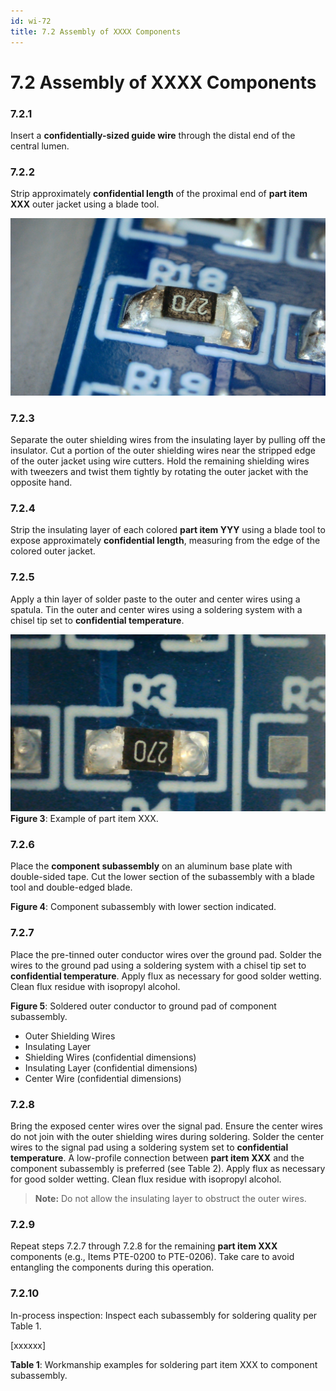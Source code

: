 ```yaml
---
id: wi-72
title: 7.2 Assembly of XXXX Components
---
```


# 7.2 Assembly of XXXX Components

### 7.2.1
Insert a **confidentially-sized guide wire** through the distal end of the central lumen.
### 7.2.2
Strip approximately **confidential length** of the proximal end of **part item XXX** outer jacket using a blade tool.

![Example of micro-coaxial cable](./Step_A.jpg)

### 7.2.3
Separate the outer shielding wires from the insulating layer by pulling off the insulator. Cut a portion of the outer shielding wires near the stripped edge of the outer jacket using wire cutters. Hold the remaining shielding wires with tweezers and twist them tightly by rotating the outer jacket with the opposite hand.

### 7.2.4
Strip the insulating layer of each colored **part item YYY** using a blade tool to expose approximately **confidential length**, measuring from the edge of the colored outer jacket.

### 7.2.5
Apply a thin layer of solder paste to the outer and center wires using a spatula. Tin the outer and center wires using a soldering system with a chisel tip set to **confidential temperature**.

![Example of micro-coaxial cable](./Step_C.jpg)
**Figure 3**: Example of part item XXX.

### 7.2.6
Place the **component subassembly** on an aluminum base plate with double-sided tape. Cut the lower section of the subassembly with a blade tool and double-edged blade.


**Figure 4**: Component subassembly with lower section indicated.

### 7.2.7
Place the pre-tinned outer conductor wires over the ground pad. Solder the wires to the ground pad using a soldering system with a chisel tip set to **confidential temperature**. Apply flux as necessary for good solder wetting. Clean flux residue with isopropyl alcohol.
 
**Figure 5**: Soldered outer conductor to ground pad of component subassembly.

* Outer Shielding Wires
* Insulating Layer
* Shielding Wires (confidential dimensions)
* Insulating Layer (confidential dimensions)
* Center Wire (confidential dimensions)

### 7.2.8
Bring the exposed center wires over the signal pad. Ensure the center wires do not join with the outer shielding wires during soldering. Solder the center wires to the signal pad using a soldering system set to **confidential temperature**. A low-profile connection between **part item XXX** and the component subassembly is preferred (see Table 2). Apply flux as necessary for good solder wetting. Clean flux residue with isopropyl alcohol.

> **Note:** Do not allow the insulating layer to obstruct the outer wires.

### 7.2.9
Repeat steps 7.2.7 through 7.2.8 for the remaining **part item XXX** components (e.g., Items PTE-0200 to PTE-0206). Take care to avoid entangling the components during this operation.

### 7.2.10
In-process inspection: Inspect each subassembly for soldering quality per Table 1.

[xxxxxx]

**Table 1**: Workmanship examples for soldering part item XXX to component subassembly.
